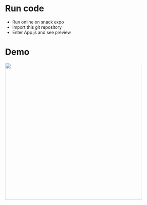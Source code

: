 # Run code

- Run online on snack expo
- Import this git repository 
- Enter App.js and see preview 

# Demo

<img src="https://github.com/ThienKym123/bt1/assets/143048033/5dcc191a-e883-456d-a467-fe59d6cf6438" width="450"/>
